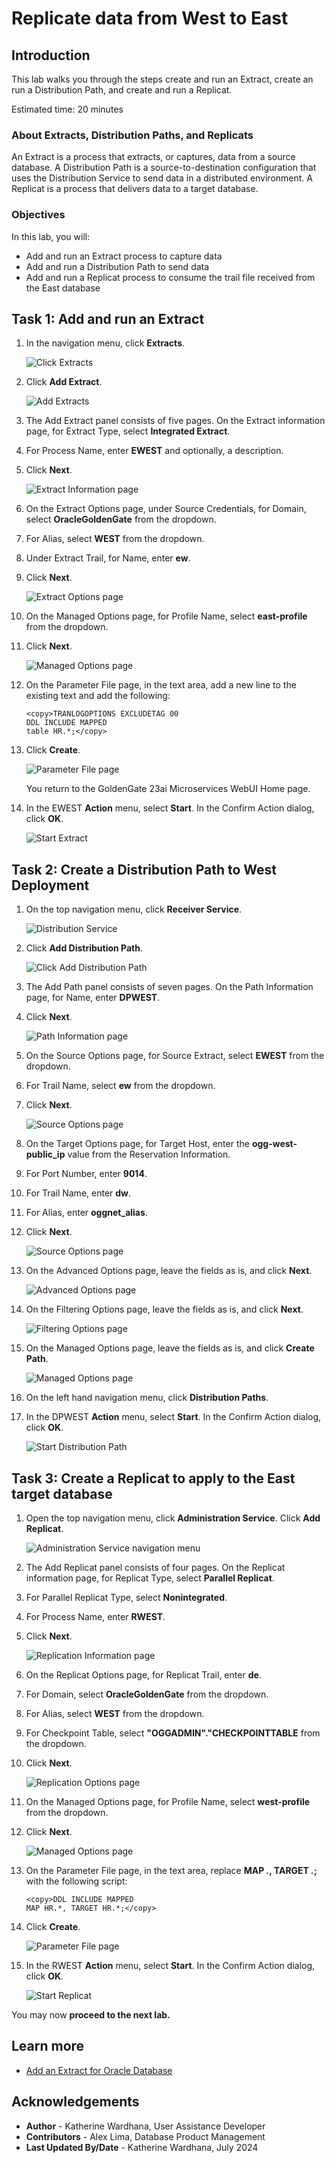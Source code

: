 # Replicate data from West to East

## Introduction

This lab walks you through the steps create and run an Extract, create an run a Distribution Path, and create and run a Replicat.

Estimated time: 20 minutes

### About Extracts, Distribution Paths, and Replicats 

An Extract is a process that extracts, or captures, data from a source database. A Distribution Path is a source-to-destination configuration that uses the Distribution Service to send data in a distributed environment. A Replicat is a process that delivers data to a target database.

### Objectives

In this lab, you will:
* Add and run an Extract process to capture data
* Add and run a Distribution Path to send data
* Add and run a Replicat process to consume the trail file received from the East database

## Task 1:  Add and run an Extract

1. In the navigation menu, click **Extracts**.

    ![Click Extracts](./images/01-01-extracts.png " ")

2. Click **Add Extract**.

    ![Add Extracts](./images/01-02-add-extract.png " ")

3. The Add Extract panel consists of five pages. On the Extract information page, for Extract Type, select **Integrated Extract**.

4. For Process Name, enter **EWEST** and optionally, a description.

5. Click **Next**.

    ![Extract Information page](./images/01-05-extract-info.png " ")

6. On the Extract Options page, under Source Credentials, for Domain, select **OracleGoldenGate** from the dropdown.

7. For Alias, select **WEST** from the dropdown.

8. Under Extract Trail, for Name, enter **ew**.

9. Click **Next**.

    ![Extract Options page](./images/01-09-extract-options.png " ")

10. On the Managed Options page, for Profile Name, select **east-profile** from the dropdown.

11. Click **Next**.

    ![Managed Options page](./images/01-11-managed-options.png " ")

12. On the Parameter File page, in the text area, add a new line to the existing text and add the following:

    ```
    <copy>TRANLOGOPTIONS EXCLUDETAG 00
    DDL INCLUDE MAPPED
    table HR.*;</copy>
    ```

13. Click **Create**. 

    ![Parameter File page](./images/01-13-param-file.png " ")

    You return to the GoldenGate 23ai Microservices WebUI Home page.

14. In the EWEST **Action** menu, select **Start**. In the Confirm Action dialog, click **OK**. 

    ![Start Extract](./images/01-14-start-extract.png " ")

## Task 2: Create a Distribution Path to West Deployment

1. On the top navigation menu, click **Receiver Service**. 

    ![Distribution Service](./images/02-01-dist-service.png " ")

2. Click **Add Distribution Path**. 

    ![Click Add Distribution Path](./images/02-02-add-dist-path.png " ")

3. The Add Path panel consists of seven pages. On the Path Information page, for Name, enter **DPWEST**. 

4. Click **Next**.

    ![Path Information page](./images/02-04-path-info.png " ")

5. On the Source Options page, for Source Extract, select **EWEST** from the dropdown.

6. For Trail Name, select **ew** from the dropdown.

7. Click **Next**.

    ![Source Options page](./images/02-07-source-opts.png " ")

8. On the Target Options page, for Target Host, enter the **ogg-west-public\_ip** value from the Reservation Information. 

6. For Port Number, enter **9014**.

7. For Trail Name, enter **dw**.

8. For Alias, enter **oggnet\_alias**.

9. Click **Next**.

    ![Source Options page](./images/02-09-target-options.png " ")

10. On the Advanced Options page, leave the fields as is, and click **Next**.

    ![Advanced Options page](./images/02-10-adv-options.png " ")

11. On the Filtering Options page, leave the fields as is, and click **Next**.

    ![Filtering Options page](./images/02-11-filtering-options.png " ")

12. On the Managed Options page, leave the fields as is, and click **Create Path**.

    ![Managed Options page](./images/02-12-managed-options.png " ")

13. On the left hand navigation menu, click **Distribution Paths**.

14. In the DPWEST **Action** menu, select **Start**. In the Confirm Action dialog, click **OK**.

    ![Start Distribution Path](./images/02-14-start-dp.png " ")

## Task 3: Create a Replicat to apply to the East target database

1. Open the top navigation menu, click **Administration Service**. Click **Add Replicat**.

    ![Administration Service navigation menu](./images/03-01-nav-config.png " ")

2. The Add Replicat panel consists of four pages. On the Replicat information page, for Replicat Type, select **Parallel Replicat**.

3. For Parallel Replicat Type, select **Nonintegrated**.

4. For Process Name, enter **RWEST**.

5. Click **Next**.

    ![Replication Information page](./images/03-06-rep-info.png " ")

6. On the Replicat Options page, for Replicat Trail, enter **de**.

7. For Domain, select **OracleGoldenGate** from the dropdown.

8. For Alias, select **WEST** from the dropdown.

9. For Checkpoint Table, select **"OGGADMIN"."CHECKPOINTTABLE** from the dropdown.

10. Click **Next**.

    ![Replication Options page](./images/03-11-rep-options.png " ")

11. On the Managed Options page, for Profile Name, select **west-profile** from the dropdown.

12. Click **Next**.

    ![Managed Options page](./images/03-13-managed-options.png " ")

13. On the Parameter File page, in the text area, replace **MAP *.*, TARGET *.*;** with the following script:

    ```
    <copy>DDL INCLUDE MAPPED
    MAP HR.*, TARGET HR.*;</copy>
    ```
14. Click **Create**.

    ![Parameter File page](./images/03-15-param-file.png " ")

15. In the RWEST **Action** menu, select **Start**. In the Confirm Action dialog, click **OK**. 

    ![Start Replicat](./images/03-16-start-replicat.png " ")

You may now **proceed to the next lab.**

## Learn more

* [Add an Extract for Oracle Database](https://docs.oracle.com/en/cloud/paas/goldengate-service/eeske/index.html)

## Acknowledgements
* **Author** - Katherine Wardhana, User Assistance Developer
* **Contributors** -  Alex Lima, Database Product Management
* **Last Updated By/Date** - Katherine Wardhana, July 2024
